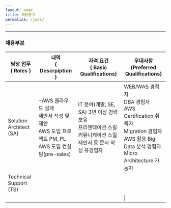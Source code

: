 ```yaml
---
layout: page
title: 채용공고
permalink: /jobs/
---
```

***

### 채용부분

| 담당 업무<br /> ( Roles ) | 내역 <br /> ( Descrpiption )                                 | 자격 요건 <br /> ( Basic Qualifications)                     | 우대사항<br /> (Preferred Qualifications)                    |
| ------------------------- | ------------------------------------------------------------ | ------------------------------------------------------------ | ------------------------------------------------------------ |
| Solution Architect (SA)   | -AWS 클라우드 설계  <br />제안서 작성 및 제안 <br /> AWS 도입 프로젝트 PM, PL <br /> AWS 도입 컨설팅(pre-sales) | IT 분야(개발, SE, SA) 3년 이상 경력 보유<br />  프리젠테이션 스킬  <br />커뮤니케이션 스킬 <br /> 제안서 등 문서 작성 유경험자 | WEB/WAS 경험자 <br /> DBA 경험자 <br />AWS Certification 취득자 <br />Migration 경험자 <br />AWS 활용 Big Data 분석 경험자 <br /> Micro Architecture 가능자 |
| Technical Support (TS)    |                                                              |                                                              |                                                              |
|                           |                                                              |                                                              | \|                                                           |
